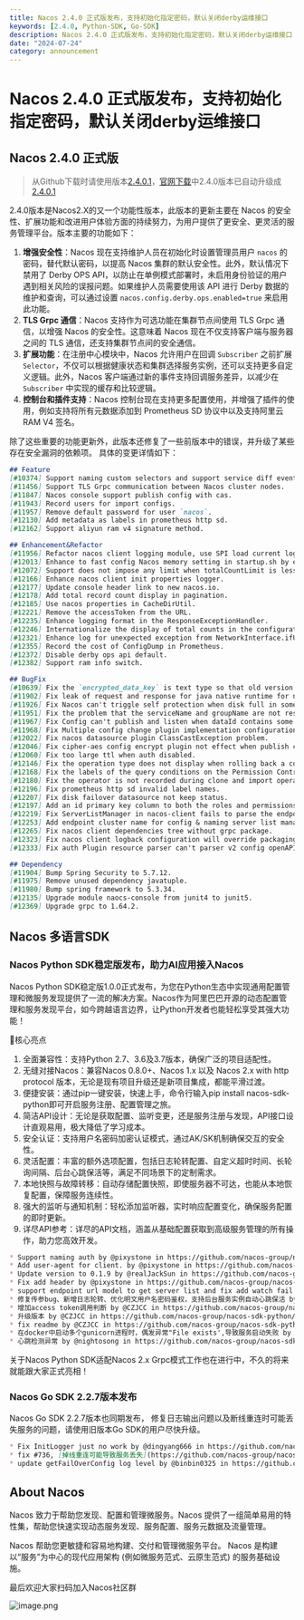 ```yaml
---
title: Nacos 2.4.0 正式版发布，支持初始化指定密码，默认关闭derby运维接口
keywords: [2.4.0, Python-SDK, Go-SDK]
description: Nacos 2.4.0 正式版发布，支持初始化指定密码，默认关闭derby运维接口
date: "2024-07-24"
category: announcement
---
```

# Nacos 2.4.0 正式版发布，支持初始化指定密码，默认关闭derby运维接口

## Nacos 2.4.0 正式版

> 从Github下载时请使用版本[2.4.0.1](https://github.com/alibaba/nacos/releases/tag/2.4.0.1)，[官网下载](/download/nacos-server/)中2.4.0版本已自动升级成[2.4.0.1](https://github.com/alibaba/nacos/releases/tag/2.4.0.1)

2.4.0版本是Nacos2.X的又一个功能性版本，此版本的更新主要在 Nacos 的安全性、扩展功能和改进用户体验方面的持续努力，为用户提供了更安全、更灵活的服务管理平台。版本主要的功能如下：

1. **增强安全性**：Nacos 现在支持维护人员在初始化时设置管理员用户 `nacos` 的密码，替代默认密码，以提高 Nacos 集群的默认安全性。此外，默认情况下禁用了 Derby OPS API，以防止在单例模式部署时，未启用身份验证的用户遇到相关风险的误报问题。如果维护人员需要使用该 API 进行 Derby 数据的维护和查询，可以通过设置 `nacos.config.derby.ops.enabled=true` 来启用此功能。
2. **TLS Grpc 通信**：Nacos 支持作为可选功能在集群节点间使用 TLS Grpc 通信，以增强 Nacos 的安全性。这意味着 Nacos 现在不仅支持客户端与服务器之间的 TLS 通信，还支持集群节点间的安全通信。
3. **扩展功能**：在注册中心模块中，Nacos 允许用户在回调 `Subscriber` 之前扩展 `Selector`，不仅可以根据健康状态和集群选择服务实例，还可以支持更多自定义逻辑。此外，Nacos 客户端通过新的事件支持回调服务差异，以减少在 `Subscriber` 中实现的缓存和比较逻辑。
4. **控制台和插件支持**：Nacos 控制台现在支持更多配置使用，并增强了插件的使用，例如支持将所有元数据添加到 Prometheus SD 协议中以及支持阿里云 RAM V4 签名。

除了这些重要的功能更新外，此版本还修复了一些前版本中的错误，并升级了某些存在安全漏洞的依赖项。
具体的变更详情如下：

```markdown
## Feature
[#10374] Support naming custom selectors and support service diff events.
[#11456] Support TLS Grpc communication between Nacos cluster nodes.
[#11847] Nacos console support publish config with cas.
[#11943] Record users for import configs.
[#11957] Remove default password for user `nacos`.
[#12130] Add metadata as labels in prometheus http sd.
[#12162] Support aliyun ram v4 signature method.

## Enhancement&Refactor
[#11956] Refactor nacos client logging module, use SPI load current logger adapter.
[#12013] Enhance to fast config Nacos memory setting in startup.sh by environment CUSTOM_NACOS_MEMORY.
[#12072] Support does not impose any limit when totalCountLimit is less than 0.
[#12166] Enhance nacos client init properties logger.
[#12177] Update console header link to new nacos.io.
[#12178] Add total record count display in pagination.
[#12185] Use nacos properties in CacheDirUtil.
[#12221] Remove the accessToken from the URL.
[#12235] Enhance logging format in the ResponseExceptionHandler.
[#12246] Internationalize the display of total counts in the configuration list and service list.
[#12321] Enhance log for unexpected exception from NetworkInterface.ifUp.
[#12355] Record the cost of ConfigDump in Prometheus.
[#12372] Disable derby ops api default.
[#12382] Support ram info switch.

## BugFix
[#10639] Fix the `encrypted_data_key` is text type so that old version can't upgrade directly.
[#11902] Fix leak of request and response for java native runtime for nacos-client.
[#11926] Fix Nacos can't triggle self protection when disk full in some OS.
[#11951] Fix the problem that the serviceName and groupName are not resolved correctly when deleting an empty service instance.
[#11967] Fix Config can't publish and listen when dataId contains some special words in Window OS.
[#11968] Fix Multiple config change plugin implementation configuration conflicts problem.
[#12022] Fix nacos datasource plugin ClassCastException problem.
[#12046] Fix cipher-aes config encrypt plugin not effect when publish config again.
[#12060] Fix too large ttl when auth disabled.
[#12146] Fix the operation type does not display when rolling back a configuration with a delete operation type.
[#12168] Fix the labels of the query conditions on the Permission Control - Role Management page are still displayed in Chinese after switching the system language to English.
[#12180] Fix the operator is not recorded during clone and import operations.
[#12196] Fix prometheus http sd invalid label names.
[#12207] Fix disk failover datasource not keep status.
[#12197] Add an id primary key column to both the roles and permissions tables.
[#12219] Fix ServerListManager in nacos-client fails to parse the endpoint in the config.
[#12253] Add endpoint cluster name for config & naming server list manager.
[#12265] Fix nacos client dependencies tree without grpc package.
[#12323] Fix nacos client logback configuration will override packagingData problem.
[#12333] Fix auth Plugin resource parser can't parser v2 config openAPI namespaceId.

## Dependency
[#11904] Bump Spring Security to 5.7.12.
[#11975] Remove unused dependency javatuple.
[#11980] Bump spring framework to 5.3.34.
[#12135] Upgrade module naocs-console from junit4 to junit5.
[#12369] Upgrade grpc to 1.64.2.
```

## Nacos 多语言SDK

### Nacos Python SDK稳定版发布，助力AI应用接入Nacos

Nacos Python SDK稳定版1.0.0正式发布，为您在Python生态中实现通用配置管理和微服务发现提供了一流的解决方案。Nacos作为阿里巴巴开源的动态配置管理和服务发现平台，如今跨越语言边界，让Python开发者也能轻松享受其强大功能！

🌟核心亮点
1. 全面兼容性：支持Python 2.7、3.6及3.7版本，确保广泛的项目适配性。
2. 无缝对接Nacos：兼容Nacos 0.8.0+、Nacos 1.x 以及 Nacos 2.x with http protocol 版本，无论是现有项目升级还是新项目集成，都能平滑过渡。
3. 便捷安装：通过pip一键安装，快速上手，命令行输入pip install nacos-sdk-python即可开启服务注册、配置管理之旅。
4. 简洁API设计：无论是获取配置、监听变更，还是服务注册与发现，API接口设计直观易用，极大降低了学习成本。
5. 安全认证：支持用户名密码加密认证模式，通过AK/SK机制确保交互的安全性。
6. 灵活配置：丰富的额外选项配置，包括日志轮转配置、自定义超时时间、长轮询间隔、后台心跳保活等，满足不同场景下的定制需求。
7. 本地快照与故障转移：自动存储配置快照，即使服务器不可达，也能从本地恢复配置，保障服务连续性。
8. 强大的监听与通知机制：轻松添加监听器，实时响应配置变化，确保服务配置的即时更新。
9. 详尽API参考：详尽的API文档，涵盖从基础配置获取到高级服务管理的所有操作，助力您高效开发。

```markdown
* Support naming auth by @pixystone in https://github.com/nacos-group/nacos-sdk-python/pull/116
* Add user-agent for client. by @pixystone in https://github.com/nacos-group/nacos-sdk-python/pull/118
* Update version to 0.1.9 by @realJackSun in https://github.com/nacos-group/nacos-sdk-python/pull/119
* Fix add header by @pixystone in https://github.com/nacos-group/nacos-sdk-python/pull/120
* support endpoint url model to get server list and fix add watch fail on mac & linux  by @shiyiyue1102 in https://github.com/nacos-group/nacos-sdk-python/pull/147
* 修复传参bug、新增日志轮转、优化明文用户名密码鉴权，支持后台服务实例自动心跳保活 by @CZJCC in https://github.com/nacos-group/nacos-sdk-python/pull/160
* 增加access token调用判断 by @CZJCC in https://github.com/nacos-group/nacos-sdk-python/pull/163
* 升级版本 by @CZJCC in https://github.com/nacos-group/nacos-sdk-python/pull/164
* fix readme by @CZJCC in https://github.com/nacos-group/nacos-sdk-python/pull/165
* 在docker中启动多个gunicorn进程时，偶发异常"File exists',导致服务启动失败 by @projoy in https://github.com/nacos-group/nacos-sdk-python/pull/171
* 心跳检测异常 by @nightosong in https://github.com/nacos-group/nacos-sdk-python/pull/169
```

关于Nacos Python SDK适配Nacos 2.x Grpc模式工作也在进行中，不久的将来就能跟大家正式亮相！


### Nacos Go SDK 2.2.7版本发布

Nacos Go SDK 2.2.7版本也同期发布， 修复日志输出问题以及断线重连时可能丢失服务的问题，请使用旧版本Go SDK的用户尽快升级。

```markdown
* Fix InitLogger just no work by @dingyang666 in https://github.com/nacos-group/nacos-sdk-go/pull/759
* fix #736, [掉线重连可能导致服务丢失](https://github.com/nacos-group/nacos-sdk-go/… by @ijustyce in https://github.com/nacos-group/nacos-sdk-go/pull/737
* update getFailOverConfig log level by @binbin0325 in https://github.com/nacos-group/nacos-sdk-go/pull/768
```

## About Nacos

Nacos 致力于帮助您发现、配置和管理微服务。Nacos 提供了一组简单易用的特性集，帮助您快速实现动态服务发现、服务配置、服务元数据及流量管理。

Nacos 帮助您更敏捷和容易地构建、交付和管理微服务平台。 Nacos 是构建以“服务”为中心的现代应用架构 (例如微服务范式、云原生范式) 的服务基础设施。

最后欢迎大家扫码加入Nacos社区群

![image.png](https://cdn.nlark.com/yuque/0/2024/jpeg/1577777/1721799847016-353eca94-a5b6-4a73-bfc9-686a5bd2a510.jpeg?x-oss-process=image%2Fformat%2Cwebp%2Fresize%2Cw_1080%2Climit_0%2Finterlace%2C1)

